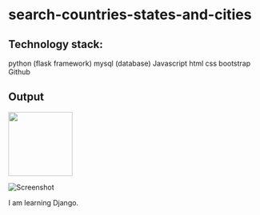 # search-countries-states-and-cities


Technology stack:
---------------------------------------------
python (flask framework)
mysql (database)
Javascript
html
css
bootstrap
Github


Output
--------------------------------------------------
<img src="search-countries-states-and-cities/output1.png" width="128"/>

![Screenshot](output2.PNG)



I am  learning Django.

